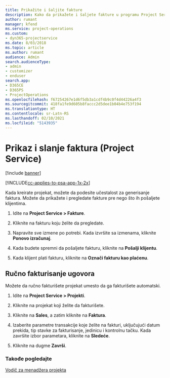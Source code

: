 ```yaml
---
title: Prikažite i šaljite fakture
description: Kako da prikažete i šaljete fakture u programu Project Service
author: rumant
manager: kfend
ms.service: project-operations
ms.custom:
- dyn365-projectservice
ms.date: 8/03/2018
ms.topic: article
ms.author: rumant
audience: Admin
search.audienceType:
- admin
- customizer
- enduser
search.app:
- D365CE
- D365PS
- ProjectOperations
ms.openlocfilehash: f67254267e1d6f5db3a1cdf4b9c0f4d44226a4f3
ms.sourcegitcommit: 418fa1fe9d605b8faccc2d5dee1b04b4e753f194
ms.translationtype: HT
ms.contentlocale: sr-Latn-RS
ms.lasthandoff: 02/10/2021
ms.locfileid: "5143935"
---
```

# <a name="view-and-send-invoices-project-service"></a>Prikaz i slanje faktura (Project Service)

[!include [banner](../includes/psa-now-project-operations.md)]

[!INCLUDE[cc-applies-to-psa-app-1x-2x](../includes/cc-applies-to-psa-app-1x-2x.md)]

Kada kreirate projekat, možete da podesite učestalost za generisanje faktura. Možete da prikažete i pregledate fakture pre nego što ih pošaljete klijentima.  
  
1.  Idite na **Project Service > Fakture**.  
  
2.  Kliknite na fakturu koju želite da pregledate.  
  
3.  Napravite sve izmene po potrebi. Kada izvršite sa izmenama, kliknite **Ponovo izračunaj**.  
  
4.  Kada budete spremni da pošaljete fakturu, kliknite na **Pošalji klijentu**.  
  
5.  Kada klijent plati fakturu, kliknite na **Označi fakturu kao plaćenu**.  
  
## <a name="manually-invoice-a-contract"></a>Ručno fakturisanje ugovora  
 Možete da ručno fakturišete projekat umesto da ga fakturišete automatski.  
  
1.  Idite na **Project Service > Projekti**.  
  
2.  Kliknite na projekat koji želite da fakturišete.  
  
3.  Kliknite na **Sales**, a zatim kliknite na **Faktura**.  
  
4.  Izaberite parametre transakcije koje želite na fakturi, uključujući datum prekida, tip stavke za fakturisanje, jedinicu i kontrolnu tačku. Kada završite izbor parametara, kliknite na **Sledeće**.  
  
5.  Kliknite na dugme **Završi**.  
  
### <a name="see-also"></a>Takođe pogledajte  
 [Vodič za menadžera projekta](../psa/project-manager-guide.md)
